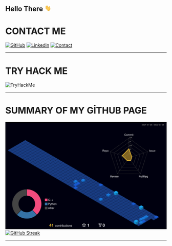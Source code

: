 <h2> Hello There <img src="https://raw.githubusercontent.com/ABSphreak/ABSphreak/master/gifs/Hi.gif" height="20px"></h2>


# CONTACT ME

[![GitHub](https://img.shields.io/badge/SUPPORT%20AT-GITHUB-blue?style=for-the-badge&logo=github)](https://github.com/yildizzeynep)
[![Linkedin](https://img.shields.io/badge/linkedin-%230077B5.svg?&style=for-the-badge&logo=linkedin&logoColor=white)](https://www.linkedin.com/in/zeynep-yildiz-zy/)
[![Contact](https://img.shields.io/badge/CONTACT-GMAIL-yellow?style=for-the-badge&logo=gmail&logoColor=white)](mailto:yildizzeynep729@gmail.com)

***

# TRY HACK ME
<img src="https://tryhackme-badges.s3.amazonaws.com/yildizze.png" alt="TryHackMe" height="110">

---

# SUMMARY OF MY GİTHUB PAGE

[![3D](https://github.com/yildizzeynep/yildizzeynep/blob/main/profile-3d-contrib/profile-night-view.svg)](https://github.com/yildizzeynep?tab=repositories)
[![GitHub Streak](http://github-readme-streak-stats.herokuapp.com?user=yildizzeynep&theme=dark&background=000000)](https://git.io/streak-stats)


---
 







<!--
**yildizzeynep/yildizzeynep** is a ✨ _special_ ✨ repository because its `README.md` (this file) appears on your GitHub profile.

Here are some ideas to get you started:

- 🔭 I’m currently working on ...
- 🌱 I’m currently learning ...
- 👯 I’m looking to collaborate on ...
- 🤔 I’m looking for help with ...
- 💬 Ask me about ...
- 📫 How to reach me: ...
- 😄 Pronouns: ...
- ⚡ Fun fact: ...
-->
